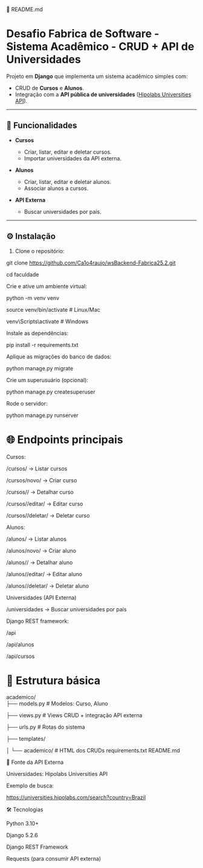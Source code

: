 📘 README.md
# Desafio Fabrica de Software -Sistema Acadêmico - CRUD + API de Universidades

Projeto em **Django** que implementa um sistema acadêmico simples com:

- CRUD de **Cursos** e **Alunos**.
- Integração com a **API pública de universidades** ([Hipolabs Universities API](https://universities.hipolabs.com/)).

---

## 🚀 Funcionalidades

- **Cursos**
  - Criar, listar, editar e deletar cursos.
  - Importar universidades da API externa.

- **Alunos**
  - Criar, listar, editar e deletar alunos.
  - Associar alunos a cursos.

- **API Externa**
  - Buscar universidades por país.

---

## ⚙️ Instalação

1. Clone o repositório:

git clone https://github.com/Ca1o4raujo/wsBackend-Fabrica25.2.git

cd faculdade


Crie e ative um ambiente virtual:

python -m venv venv

source venv/bin/activate   # Linux/Mac

venv\Scripts\activate      # Windows


Instale as dependências:

pip install -r requirements.txt


Aplique as migrações do banco de dados:

python manage.py migrate


Crie um superusuário (opcional):

python manage.py createsuperuser


Rode o servidor:

python manage.py runserver


# 🌐 Endpoints principais

Cursos:

/cursos/ → Listar cursos

/cursos/novo/ → Criar curso

/cursos/<id>/ → Detalhar curso

/cursos/<id>/editar/ → Editar curso

/cursos/<id>/deletar/ → Deletar curso


Alunos:


/alunos/ → Listar alunos

/alunos/novo/ → Criar aluno

/alunos/<id>/ → Detalhar aluno

/alunos/<id>/editar/ → Editar aluno

/alunos/<id>/deletar/ → Deletar aluno

Universidades (API Externa)

/universidades → Buscar universidades por país


Django REST framework:


/api

/api/alunos

/api/cursos

# 📂 Estrutura básica

academico/  
├── models.py       # Modelos: Curso, Aluno

├── views.py        # Views CRUD + integração API externa

├── urls.py         # Rotas do sistema

├── templates/

│   └── academico/  # HTML dos CRUDs
requirements.txt
README.md

📖 Fonte da API Externa

Universidades: Hipolabs Universities API

Exemplo de busca:

https://universities.hipolabs.com/search?country=Brazil

🛠️ Tecnologias

Python 3.10+

Django 5.2.6

Django REST Framework

Requests (para consumir API externa)